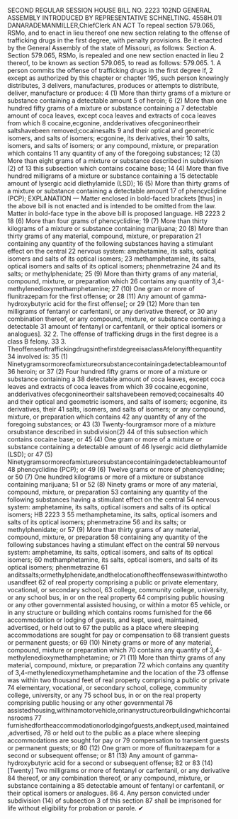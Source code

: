 SECOND REGULAR SESSION
HOUSE BILL NO. 2223
102ND GENERAL ASSEMBLY
INTRODUCED BY REPRESENTATIVE SCHNELTING.
4558H.01I DANARADEMANMILLER,ChiefClerk
AN ACT
To repeal section 579.065, RSMo, and to enact in lieu thereof one new section relating to the
offense of trafficking drugs in the first degree, with penalty provisions.
Be it enacted by the General Assembly of the state of Missouri, as follows:
Section A. Section 579.065, RSMo, is repealed and one new section enacted in lieu
2 thereof, to be known as section 579.065, to read as follows:
579.065. 1. A person commits the offense of trafficking drugs in the first degree if,
2 except as authorized by this chapter or chapter 195, such person knowingly distributes,
3 delivers, manufactures, produces or attempts to distribute, deliver, manufacture or produce:
4 (1) More than thirty grams of a mixture or substance containing a detectable amount
5 of heroin;
6 (2) More than one hundred fifty grams of a mixture or substance containing a
7 detectable amount of coca leaves, except coca leaves and extracts of coca leaves from which
8 cocaine,ecgonine, andderivatives ofecgonineortheir saltshavebeen removed;cocainesalts
9 and their optical and geometric isomers, and salts of isomers; ecgonine, its derivatives, their
10 salts, isomers, and salts of isomers; or any compound, mixture, or preparation which contains
11 any quantity of any of the foregoing substances;
12 (3) More than eight grams of a mixture or substance described in subdivision (2) of
13 this subsection which contains cocaine base;
14 (4) More than five hundred milligrams of a mixture or substance containing a
15 detectable amount of lysergic acid diethylamide (LSD);
16 (5) More than thirty grams of a mixture or substance containing a detectable amount
17 of phencyclidine (PCP);
EXPLANATION — Matter enclosed in bold-faced brackets [thus] in the above bill is not enacted and is
intended to be omitted from the law. Matter in bold-face type in the above bill is proposed language.
HB 2223 2
18 (6) More than four grams of phencyclidine;
19 (7) More than thirty kilograms of a mixture or substance containing marijuana;
20 (8) More than thirty grams of any material, compound, mixture, or preparation
21 containing any quantity of the following substances having a stimulant effect on the central
22 nervous system: amphetamine, its salts, optical isomers and salts of its optical isomers;
23 methamphetamine, its salts, optical isomers and salts of its optical isomers; phenmetrazine
24 and its salts; or methylphenidate;
25 (9) More than thirty grams of any material, compound, mixture, or preparation which
26 contains any quantity of 3,4-methylenedioxymethamphetamine;
27 (10) One gram or more of flunitrazepam for the first offense; or
28 (11) Any amount of gamma-hydroxybutyric acid for the first offense[; or
29 (12) More than ten milligrams of fentanyl or carfentanil, or any derivative thereof, or
30 any combination thereof, or any compound, mixture, or substance containing a detectable
31 amount of fentanyl or carfentanil, or their optical isomers or analogues].
32 2. The offense of trafficking drugs in the first degree is a class B felony.
33 3. TheoffenseoftraffickingdrugsinthefirstdegreeisaclassAfelonyifthequantity
34 involved is:
35 (1) Ninetygramsormoreofamixtureorsubstancecontainingadetectableamountof
36 heroin; or
37 (2) Four hundred fifty grams or more of a mixture or substance containing a
38 detectable amount of coca leaves, except coca leaves and extracts of coca leaves from which
39 cocaine,ecgonine, andderivatives ofecgonineortheir saltshavebeen removed;cocainesalts
40 and their optical and geometric isomers, and salts of isomers; ecgonine, its derivatives, their
41 salts, isomers, and salts of isomers; or any compound, mixture, or preparation which contains
42 any quantity of any of the foregoing substances; or
43 (3) Twenty-fourgramsor more of a mixture orsubstance described in subdivision(2)
44 of this subsection which contains cocaine base; or
45 (4) One gram or more of a mixture or substance containing a detectable amount of
46 lysergic acid diethylamide (LSD); or
47 (5) Ninetygramsormoreofamixtureorsubstancecontainingadetectableamountof
48 phencyclidine (PCP); or
49 (6) Twelve grams or more of phencyclidine; or
50 (7) One hundred kilograms or more of a mixture or substance containing marijuana;
51 or
52 (8) Ninety grams or more of any material, compound, mixture, or preparation
53 containing any quantity of the following substances having a stimulant effect on the central
54 nervous system: amphetamine, its salts, optical isomers and salts of its optical isomers;
HB 2223 3
55 methamphetamine, its salts, optical isomers and salts of its optical isomers; phenmetrazine
56 and its salts; or methylphenidate; or
57 (9) More than thirty grams of any material, compound, mixture, or preparation
58 containing any quantity of the following substances having a stimulant effect on the central
59 nervous system: amphetamine, its salts, optical isomers, and salts of its optical isomers;
60 methamphetamine, its salts, optical isomers, and salts of its optical isomers; phenmetrazine
61 anditssalts;ormethylphenidate,andthelocationoftheoffensewaswithintwothousandfeet
62 of real property comprising a public or private elementary, vocational, or secondary school,
63 college, community college, university, or any school bus, in or on the real property
64 comprising public housing or any other governmental assisted housing, or within a motor
65 vehicle, or in any structure or building which contains rooms furnished for the
66 accommodation or lodging of guests, and kept, used, maintained, advertised, or held out to
67 the public as a place where sleeping accommodations are sought for pay or compensation to
68 transient guests or permanent guests; or
69 (10) Ninety grams or more of any material, compound, mixture or preparation which
70 contains any quantity of 3,4-methylenedioxymethamphetamine; or
71 (11) More than thirty grams of any material, compound, mixture, or preparation
72 which contains any quantity of 3,4-methylenedioxymethamphetamine and the location of the
73 offense was within two thousand feet of real property comprising a public or private
74 elementary, vocational, or secondary school, college, community college, university, or any
75 school bus, in or on the real property comprising public housing or any other governmental
76 assistedhousing,withinamotorvehicle,orinanystructureorbuildingwhichcontainsrooms
77 furnishedfortheaccommodationorlodgingofguests,andkept,used,maintained,advertised,
78 or held out to the public as a place where sleeping accommodations are sought for pay or
79 compensation to transient guests or permanent guests; or
80 (12) One gram or more of flunitrazepam for a second or subsequent offense; or
81 (13) Any amount of gamma-hydroxybutyric acid for a second or subsequent offense;
82 or
83 (14) [Twenty] Two milligrams or more of fentanyl or carfentanil, or any derivative
84 thereof, or any combination thereof, or any compound, mixture, or substance containing a
85 detectable amount of fentanyl or carfentanil, or their optical isomers or analogues.
86 4. Any person convicted under subdivision (14) of subsection 3 of this section
87 shall be imprisoned for life without eligibility for probation or parole.
✔